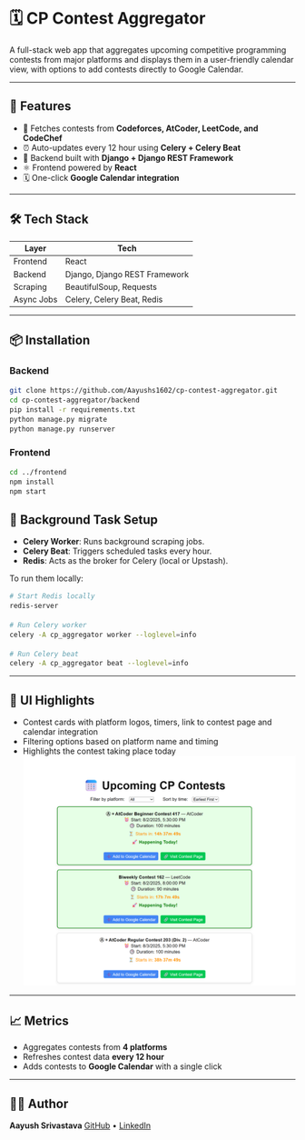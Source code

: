 
# 🗓️ CP Contest Aggregator

A full-stack web app that aggregates upcoming competitive programming contests from major platforms and displays them in a user-friendly calendar view, with options to add contests directly to Google Calendar.

---

## 🚀 Features

- 🔁 Fetches contests from **Codeforces, AtCoder, LeetCode, and CodeChef**
- ⏰ Auto-updates every 12 hour using **Celery + Celery Beat**
- 🧠 Backend built with **Django + Django REST Framework**
- ⚛️ Frontend powered by **React**
- 🗓️ One-click **Google Calendar integration**

---

## 🛠️ Tech Stack

| Layer      | Tech                                                                 |
|------------|----------------------------------------------------------------------|
| Frontend   | React                                                                |
| Backend    | Django, Django REST Framework                                        |
| Scraping   | BeautifulSoup, Requests                                              |
| Async Jobs | Celery, Celery Beat, Redis                                           |

---

## 📦 Installation

### Backend

```bash
git clone https://github.com/Aayushs1602/cp-contest-aggregator.git
cd cp-contest-aggregator/backend
pip install -r requirements.txt
python manage.py migrate
python manage.py runserver
```

### Frontend

```bash
cd ../frontend
npm install
npm start
```


## 🔄 Background Task Setup

* **Celery Worker**: Runs background scraping jobs.
* **Celery Beat**: Triggers scheduled tasks every hour.
* **Redis**: Acts as the broker for Celery (local or Upstash).

To run them locally:

```bash
# Start Redis locally
redis-server

# Run Celery worker
celery -A cp_aggregator worker --loglevel=info

# Run Celery beat
celery -A cp_aggregator beat --loglevel=info
```

---

## 📅 UI Highlights

* Contest cards with platform logos, timers, link to contest page and calendar integration
* Filtering options based on platform name and timing
* Highlights the contest taking place today
![UI](cp_aggregator/assests/image.png)

---

## 📈 Metrics

* Aggregates contests from **4 platforms**
* Refreshes contest data **every 12 hour**
* Adds contests to **Google Calendar** with a single click

---

## 🧑‍💻 Author

**Aayush Srivastava**
[GitHub](https://github.com/Aayushs1602) • [LinkedIn](https://www.linkedin.com/in/aayushsrivastava1602/)


